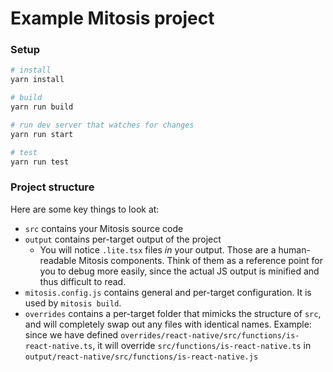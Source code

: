 # Example Mitosis project

### Setup

```bash
# install
yarn install

# build
yarn run build

# run dev server that watches for changes
yarn run start

# test
yarn run test
```

### Project structure

Here are some key things to look at:

- `src` contains your Mitosis source code
- `output` contains per-target output of the project
  - You will notice `.lite.tsx` files _in_ your output. Those are a human-readable Mitosis components. Think of them as a reference point for you to debug more easily, since the actual JS output is minified and thus difficult to read.
- `mitosis.config.js` contains general and per-target configuration. It is used by `mitosis build`.
- `overrides` contains a per-target folder that mimicks the structure of `src`, and will completely swap out any files with identical names. Example: since we have defined `overrides/react-native/src/functions/is-react-native.ts`, it will override `src/functions/is-react-native.ts` in `output/react-native/src/functions/is-react-native.js`
